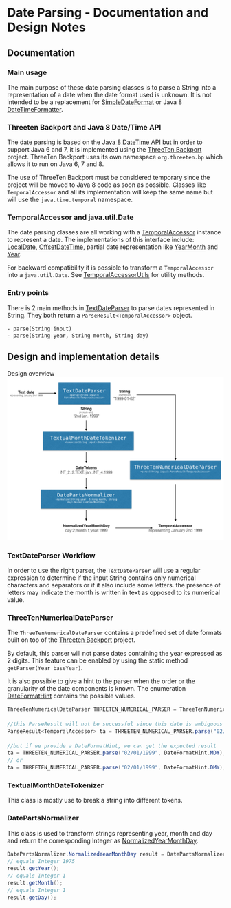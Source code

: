 # Date Parsing - Documentation and Design Notes

## Documentation
### Main usage
The main purpose of these date parsing classes is to parse a String into a representation of a date when
the date format used is unknown. It is not intended to be a replacement for [SimpleDateFormat](http://docs.oracle.com/javase/8/docs/api/java/text/SimpleDateFormat.html)
or Java 8 [DateTimeFormatter](http://docs.oracle.com/javase/8/docs/api/java/time/format/DateTimeFormatter.html).

### Threeten Backport and Java 8 Date/Time API
The date parsing is based on the [Java 8 DateTime API](http://www.oracle.com/technetwork/articles/java/jf14-date-time-2125367.html) but in order to support Java 6 and 7, it is
implemented using the [ThreeTen Backport](http://www.threeten.org/threetenbp/) project.
ThreeTen Backport uses its own namespace `org.threeten.bp` which allows it to run on Java 6, 7 and 8.

The use of ThreeTen Backport must be considered temporary since the project will be moved to Java 8 code as soon as possible.
Classes like `TemporalAccessor` and all its implementation will keep the same name but will use the `java.time.temporal` namespace.

### TemporalAccessor and java.util.Date
The date parsing classes are all working with a [TemporalAccessor](http://docs.oracle.com/javase/8/docs/api/java/time/temporal/TemporalAccessor.html)
instance to represent a date. The implementations of this interface include: [LocalDate](http://docs.oracle.com/javase/8/docs/api/java/time/LocalDate.html),
[OffsetDateTime](http://docs.oracle.com/javase/8/docs/api/java/time/OffsetDateTime.html), partial date representation like
[YearMonth](http://docs.oracle.com/javase/8/docs/api/java/time/YearMonth.html) and [Year](http://docs.oracle.com/javase/8/docs/api/java/time/Year.html).

For backward compatibility it is possible to transform a `TemporalAccessor` into a `java.util.Date`.
See [TemporalAccessorUtils](http://gbif.github.io/parsers/apidocs/org/gbif/common/parsers/date/TemporalAccessorUtils.html) for utility methods.

### Entry points
There is 2 main methods in [TextDateParser](http://gbif.github.io/parsers/apidocs/org/gbif/common/parsers/date/TextDateParser.html) to parse dates represented in String.
They both return a `ParseResult<TemporalAccessor>` object.
```
- parse(String input)
- parse(String year, String month, String day)
```

## Design and implementation details


Design overview
![Design](./date_parsing_design.png)


### TextDateParser Workflow

In order to use the right parser, the `TextDateParser` will use a regular expression to determine if the input String contains only
numerical characters and separators or if it also include some letters. the presence of letters may indicate the month
is written in text as opposed to its numerical value.

### ThreeTenNumericalDateParser
The `ThreeTenNumericalDateParser` contains a predefined set of date formats built on top of the [Threeten Backport](http://www.threeten.org/threetenbp/) project.

By default, this parser will not parse dates containing the year expressed as 2 digits. This feature can be enabled by using
the static method `getParser(Year baseYear)`.

It is also possible to give a hint to the parser when the order or the granularity of the date components is known.
The enumeration [DateFormatHint](http://gbif.github.io/parsers/apidocs/org/gbif/common/parsers/date/DateFormatHint.html)
contains the possible values.

```java
ThreeTenNumericalDateParser THREETEN_NUMERICAL_PARSER = ThreeTenNumericalDateParser.getParser();

//this ParseResult will not be successful since this date is ambiguous
ParseResult<TemporalAccessor> ta = THREETEN_NUMERICAL_PARSER.parse("02/01/1999");

//but if we provide a DateFormatHint, we can get the expected result
ta = THREETEN_NUMERICAL_PARSER.parse("02/01/1999", DateFormatHint.MDY);
// or
ta = THREETEN_NUMERICAL_PARSER.parse("02/01/1999", DateFormatHint.DMY);
```

### TextualMonthDateTokenizer
This class is mostly use to break a string into different tokens.

### DatePartsNormalizer
This class is used to transform strings representing year, month and day and return the corresponding Integer as
[NormalizedYearMonthDay](http://gbif.github.io/parsers/apidocs/org/gbif/common/parsers/date/DatePartsNormalizer.NormalizedYearMonthDay.html).

```java
DatePartsNormalizer.NormalizedYearMonthDay result = DatePartsNormalizer.normalize("1975", "jan", "1");
// equals Integer 1975
result.getYear();
// equals Integer 1
result.getMonth();
// equals Integer 1
result.getDay();
```

